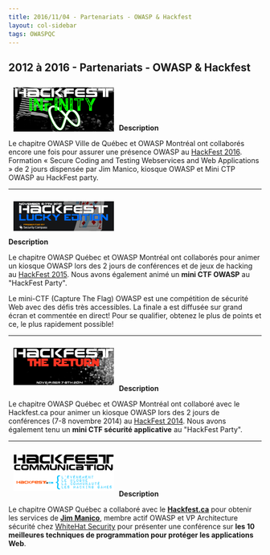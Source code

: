 ```yaml
---
title: 2016/11/04 - Partenariats - OWASP & Hackfest
layout: col-sidebar
tags: OWASPQC
---
```


## 2012 à 2016 - Partenariats - OWASP & Hackfest

<img align="left" style="padding: 10px;"  src="../../assets/images/Hackfest2016_small.png" /> 


<br>
<br>
<br><br>

**Description**

Le chapitre OWASP Ville de Québec et OWASP Montréal ont collaborés
encore une fois pour assurer une présence OWASP au
[HackFest 2016](http://www.hackfest.ca). Formation « Secure Coding and
Testing Webservices and Web Applications » de 2 jours dispensée par Jim
Manico, kiosque OWASP et Mini CTP OWASP au HackFest party.

-----

<img align="left" style="padding: 10px;" width="200px" src="../../assets/images/400px-Hackfest_lucky.png" /> 


<br>
<br>
<br><br>

**Description**


Le chapitre OWASP Québec et OWASP Montréal ont collaborés pour animer un
kiosque OWASP lors des 2 jours de conférences et de jeux de hacking au
[HackFest 2015](http://www.hackfest.ca). Nous avons également animé un
**mini CTF OWASP** au "HackFest Party".

Le mini-CTF (Capture The Flag) OWASP est une compétition de sécurité Web
avec des défis très accessibles. La finale a est diffusée sur grand
écran et commentée en direct\! Pour se qualifier, obtenez le plus de
points et ce, le plus rapidement possible\!

-----

<img align="left" style="padding: 10px;" width="200px" src="../../assets/images/400px-Hackfest_return.png" /> 


<br>
<br>
<br><br>

**Description**

Le chapitre OWASP Québec et OWASP Montréal ont collaboré avec le
Hackfest.ca pour animer un kiosque OWASP lors des 2 jours de conférences
(7-8 novembre 2014) au [HackFest 2014](http://www.hackfest.ca). Nous
avons également tenu un **mini CTF sécurité applicative** au "HackFest
Party".

-----

<img align="left" style="padding: 10px;" width="200px" src="../../assets/images/Hackfest_comm.png" /> 


<br>
<br>
<br><br>

**Description**

Le chapitre OWASP Québec a collaboré avec le
**[Hackfest.ca](http://www.hackfest.ca)** pour obtenir les services de
**[Jim Manico](https://www.owasp.org/index.php/User:Jmanico)**, membre
actif OWASP et VP Architecture sécurité chez [WhiteHat
Security](https://www.whitehatsec.com/) pour présenter une conférence
sur **les 10 meilleures techniques de programmation pour protéger les
applications Web**.